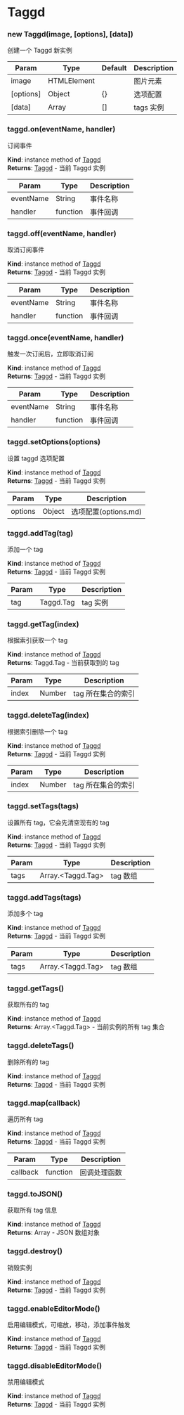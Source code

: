 # Taggd

### new Taggd(image, [options], [data])

创建一个 Taggd 新实例

| Param     | Type        | Default | Description |
| --------- | ----------- | ------- | ----------- |
| image     | HTMLElement |         | 图片元素    |
| [options] | Object      | {}      | 选项配置    |
| [data]    | Array       | []      | tags 实例   |

### taggd.on(eventName, handler)

订阅事件

**Kind**: instance method of [Taggd](#Taggd)  
**Returns**: [Taggd](#Taggd) - 当前 Taggd 实例

| Param     | Type     | Description |
| --------- | -------- | ----------- |
| eventName | String   | 事件名称    |
| handler   | function | 事件回调    |

### taggd.off(eventName, handler)

取消订阅事件

**Kind**: instance method of [Taggd](#Taggd)  
**Returns**: [Taggd](#Taggd) - 当前 Taggd 实例

| Param     | Type     | Description |
| --------- | -------- | ----------- |
| eventName | String   | 事件名称    |
| handler   | function | 事件回调    |

### taggd.once(eventName, handler)

触发一次订阅后，立即取消订阅

**Kind**: instance method of [Taggd](#Taggd)  
**Returns**: [Taggd](#Taggd) - 当前 Taggd 实例

| Param     | Type     | Description |
| --------- | -------- | ----------- |
| eventName | String   | 事件名称    |
| handler   | function | 事件回调    |

### taggd.setOptions(options)

设置 taggd 选项配置

**Kind**: instance method of [Taggd](#Taggd)  
**Returns**: [Taggd](#Taggd) - 当前 Taggd 实例

| Param   | Type   | Description          |
| ------- | ------ | -------------------- |
| options | Object | 选项配置(options.md) |

### taggd.addTag(tag)

添加一个 tag

**Kind**: instance method of [Taggd](#Taggd)  
**Returns**: [Taggd](#Taggd) - 当前 Taggd 实例

| Param | Type      | Description |
| ----- | --------- | ----------- |
| tag   | Taggd.Tag | tag 实例    |

### taggd.getTag(index)

根据索引获取一个 tag

**Kind**: instance method of [Taggd](#Taggd)  
**Returns**: Taggd.Tag - 当前获取到的 tag

| Param | Type   | Description        |
| ----- | ------ | ------------------ |
| index | Number | tag 所在集合的索引 |

### taggd.deleteTag(index)

根据索引删除一个 tag

**Kind**: instance method of [Taggd](#Taggd)  
**Returns**: [Taggd](#Taggd) - 当前 Taggd 实例

| Param | Type   | Description        |
| ----- | ------ | ------------------ |
| index | Number | tag 所在集合的索引 |

### taggd.setTags(tags)

设置所有 tag，它会先清空现有的 tag

**Kind**: instance method of [Taggd](#Taggd)  
**Returns**: [Taggd](#Taggd) - 当前 Taggd 实例

| Param | Type                    | Description |
| ----- | ----------------------- | ----------- |
| tags  | Array.&lt;Taggd.Tag&gt; | tag 数组    |

### taggd.addTags(tags)

添加多个 tag

**Kind**: instance method of [Taggd](#Taggd)  
**Returns**: [Taggd](#Taggd) - 当前 Taggd 实例

| Param | Type                    | Description |
| ----- | ----------------------- | ----------- |
| tags  | Array.&lt;Taggd.Tag&gt; | tag 数组    |

### taggd.getTags()

获取所有的 tag

**Kind**: instance method of [Taggd](#Taggd)  
**Returns**: Array.&lt;Taggd.Tag&gt; - 当前实例的所有 tag 集合

### taggd.deleteTags()

删除所有的 tag

**Kind**: instance method of [Taggd](#Taggd)  
**Returns**: [Taggd](#Taggd) - 当前 Taggd 实例

### taggd.map(callback)

遍历所有 tag

**Kind**: instance method of [Taggd](#Taggd)  
**Returns**: [Taggd](#Taggd) - 当前 Taggd 实例

| Param    | Type     | Description  |
| -------- | -------- | ------------ |
| callback | function | 回调处理函数 |

### taggd.toJSON()

获取所有 tag 信息

**Kind**: instance method of [Taggd](#Taggd)  
**Returns**: Array - JSON 数组对象

### taggd.destroy()

销毁实例

**Kind**: instance method of [Taggd](#Taggd)  
**Returns**: [Taggd](#Taggd) - 当前 Taggd 实例

### taggd.enableEditorMode()

启用编辑模式，可缩放，移动，添加事件触发

**Kind**: instance method of [Taggd](#Taggd)  
**Returns**: [Taggd](#Taggd) - 当前 Taggd 实例

### taggd.disableEditorMode()

禁用编辑模式

**Kind**: instance method of [Taggd](#Taggd)  
**Returns**: [Taggd](#Taggd) - 当前 Taggd 实例
